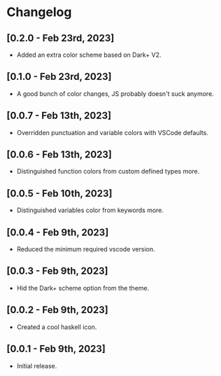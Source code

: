 # Changelog

## [0.2.0 - Feb 23rd, 2023]

- Added an extra color scheme based on Dark+ V2.

## [0.1.0 - Feb 23rd, 2023]

- A good bunch of color changes, JS probably doesn't suck anymore.

## [0.0.7 - Feb 13th, 2023]

- Overridden punctuation and variable colors with VSCode defaults.
  
## [0.0.6 - Feb 13th, 2023]

- Distinguished function colors from custom defined types more.

## [0.0.5 - Feb 10th, 2023]

- Distinguished variables color from keywords more.

## [0.0.4 - Feb 9th, 2023]

- Reduced the minimum required vscode version.

## [0.0.3 - Feb 9th, 2023]

- Hid the Dark+ scheme option from the theme.

## [0.0.2 - Feb 9th, 2023]

- Created a cool haskell icon.

## [0.0.1 - Feb 9th, 2023]

- Initial release.
